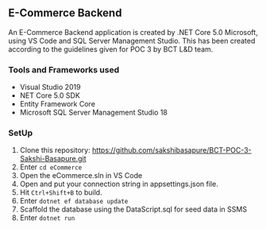 ## E-Commerce Backend
An E-Commerce Backend application is created by .NET Core 5.0 Microsoft, using VS Code and SQL Server Management Studio. This has been created according to the guidelines given for POC 3 by BCT L&D team.

### Tools and Frameworks used
- Visual Studio 2019
- NET Core 5.0 SDK 
- Entity Framework Core 
- Microsoft SQL Server Management Studio 18
 
 ### SetUp
1. Clone this repository: https://github.com/sakshibasapure/BCT-POC-3-Sakshi-Basapure.git
2. Enter ``` cd eCommerce ```
3. Open the eCommerce.sln in VS Code
4. Open and put your connection string in appsettings.json file. 
5. Hit ```Ctrl+Shift+B``` to build.
6. Enter ``` dotnet ef database update ```
7. Scaffold the database using the DataScript.sql for seed data in SSMS
8. Enter ```dotnet run``` 
 


